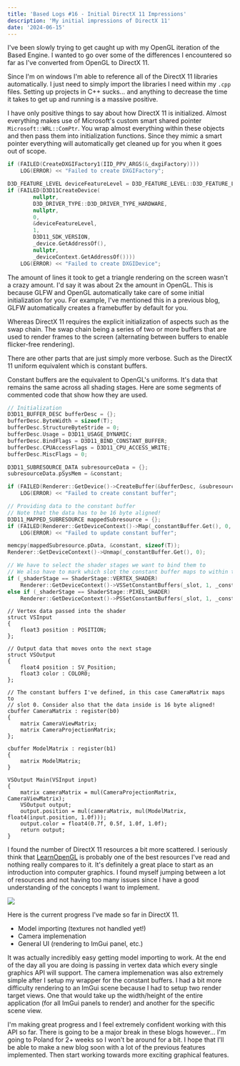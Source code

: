 ```yaml
---
title: 'Based Logs #16 - Initial DirectX 11 Impressions'
description: 'My initial impressions of DirectX 11'
date: '2024-06-15'
---
```


I've been slowly trying to get caught up with my OpenGL iteration of the Based Engine. I wanted to go over some of the differences I encountered so far as I've converted from OpenGL to DirectX 11.

<Heading title="Setup" />

Since I'm on windows I'm able to reference all of the DirectX 11 libraries automatically. I just need to simply import the libraries I need within my `.cpp` files. Setting up projects in C++ sucks... and anything to decrease the time it takes to get up and running is a massive positive.

<Heading title="Structure" />

I have only positive things to say about how DirectX 11 is initialized. Almost everything makes use of Microsoft's custom smart shared pointer `Microsoft::WRL::ComPtr`. You wrap almost everything within these objects and then pass them into initialization functions. Since they mimic a smart pointer everything will automatically get cleaned up for you when it goes out of scope.

```cpp
if (FAILED(CreateDXGIFactory1(IID_PPV_ARGS(&_dxgiFactory))))
    LOG(ERROR) << "Failed to create DXGIFactory";

D3D_FEATURE_LEVEL deviceFeatureLevel = D3D_FEATURE_LEVEL::D3D_FEATURE_LEVEL_11_0;
if (FAILED(D3D11CreateDevice(
        nullptr,
        D3D_DRIVER_TYPE::D3D_DRIVER_TYPE_HARDWARE,
        nullptr,
        0,
        &deviceFeatureLevel,
        1,
        D3D11_SDK_VERSION,
        _device.GetAddressOf(),
        nullptr,
        _deviceContext.GetAddressOf())))
    LOG(ERROR) << "Failed to create DXGIDevice";
```

The amount of lines it took to get a triangle rendering on the screen wasn't a crazy amount. I'd say it was about 2x the amount in OpenGL. This is because GLFW and OpenGL automatically take care of some initial initialization for you. For example, I've mentioned this in a previous blog, GLFW automatically creates a framebuffer by default for you.

Whereas DirectX 11 requires the explicit initialization of aspects such as the swap chain. The swap chain being a series of two or more buffers that are used to render frames to the screen (alternating between buffers to enable flicker-free rendering).

There are other parts that are just simply more verbose. Such as the DirectX 11 uniform equivalent which is constant buffers.

<Heading title="Constant Buffers" />

Constant buffers are the equivalent to OpenGL's uniforms. It's data that remains the same across all shading stages. Here are some segments of commented code that show how they are used.

```cpp
// Initialization
D3D11_BUFFER_DESC bufferDesc = {};
bufferDesc.ByteWidth = sizeof(T);
bufferDesc.StructureByteStride = 0;
bufferDesc.Usage = D3D11_USAGE_DYNAMIC;
bufferDesc.BindFlags = D3D11_BIND_CONSTANT_BUFFER;
bufferDesc.CPUAccessFlags = D3D11_CPU_ACCESS_WRITE;
bufferDesc.MiscFlags = 0;

D3D11_SUBRESOURCE_DATA subresourceData = {};
subresourceData.pSysMem = &constant;

if (FAILED(Renderer::GetDevice()->CreateBuffer(&bufferDesc, &subresourceData, &_constantBuffer)))
    LOG(ERROR) << "Failed to create constant buffer";

// Providing data to the constant buffer
// Note that the data has to be 16 byte aligned!
D3D11_MAPPED_SUBRESOURCE mappedSubresource = {};
if (FAILED(Renderer::GetDeviceContext()->Map(_constantBuffer.Get(), 0, D3D11_MAP_WRITE_DISCARD, 0, &mappedSubresource)))
    LOG(ERROR) << "Failed to update constant buffer";

memcpy(mappedSubresource.pData, &constant, sizeof(T));
Renderer::GetDeviceContext()->Unmap(_constantBuffer.Get(), 0);

// We have to select the shader stages we want to bind them to
// We also have to mark which slot the constant buffer maps to within the shader
if (_shaderStage == ShaderStage::VERTEX_SHADER)
    Renderer::GetDeviceContext()->VSSetConstantBuffers(_slot, 1, _constantBuffer.GetAddressOf());
else if (_shaderStage == ShaderStage::PIXEL_SHADER)
    Renderer::GetDeviceContext()->PSSetConstantBuffers(_slot, 1, _constantBuffer.GetAddressOf());
```

```hlsl
// Vertex data passed into the shader
struct VSInput
{
    float3 position : POSITION;
};

// Output data that moves onto the next stage
struct VSOutput
{
    float4 position : SV_Position;
    float3 color : COLOR0;
};

// The constant buffers I've defined, in this case CameraMatrix maps to
// slot 0. Consider also that the data inside is 16 byte aligned!
cbuffer CameraMatrix : register(b0)
{
    matrix CameraViewMatrix;
    matrix CameraProjectionMatrix;
};

cbuffer ModelMatrix : register(b1)
{
    matrix ModelMatrix;
}

VSOutput Main(VSInput input)
{
    matrix cameraMatrix = mul(CameraProjectionMatrix, CameraViewMatrix);
    VSOutput output;
    output.position = mul(cameraMatrix, mul(ModelMatrix, float4(input.position, 1.0f)));
    output.color = float4(0.7f, 0.5f, 1.0f, 1.0f);
    return output;
}
```

<Heading title="Resources" />

I found the number of DirectX 11 resources a bit more scattered. I seriously think that [LearnOpenGL](https://learnopengl.com/) is probably one of the best resources I've read and nothing really compares to it. It's definitely a great place to start as an introduction into computer graphics. I found myself jumping between a lot of resources and not having too many issues since I have a good understanding of the concepts I want to implement.

<Heading title="Current Progress" />

<Img src="dx11.jpg" />

Here is the current progress I've made so far in DirectX 11.

- Model importing (textures not handled yet!)
- Camera implemenation
- General UI (rendering to ImGui panel, etc.)

It was actually incredibly easy getting model importing to work. At the end of the day all you are doing is passing in vertex data which every single graphics API will support. The camera implemenation was also extremely simple after I setup my wrapper for the constant buffers. I had a bit more difficulty rendering to an ImGui scene because I had to setup two render target views. One that would take up the width/height of the entire application (for all ImGui panels to render) and another for the specific scene view.

I'm making great progress and I feel extremely confident working with this API so far. There is going to be a major break in these blogs however... I'm going to Poland for 2+ weeks so I won't be around for a bit. I hope that I'll be able to make a new blog soon with a lot of the previous features implemented. Then start working towards more exciting graphical features.

<Spotify src="track/2HYFX63wP3otVIvopRS99Z?si=502ff995ba594d83" />

